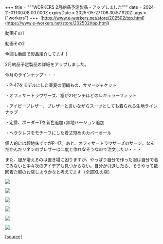 +++
title = """WORKERS 2月納品予定製品・アップしました"""
date = 2024-11-01T00:08:00.000Z
expiryDate = 2025-05-27T06:30:57.920Z
tags = ["workers"]
+++
 [https://www.e-workers.net/store/202502/top.html](https://www.e-workers.net/store/202502/top.html)

動画その1

  

動画その2

  

今回も動画で製品紹介してます！

2月納品予定製品の詳細をアップしました。

今月のラインナップ・・・

・P-47をモデルにした春夏の羽織もの、サマージャケット

・オフィサートラウザーズ、裾が21センチほどのレギュラーフィット

・アイビーブレザー、ブレザーと言いながらスーツとしても着られる生地ラインナップ

・定番、ボーダーTを新色追加+無地バージョン追加

・ヘラクレスをモチーフにした着丈短めのカバーオール

  

個人的には超地味ですがP-47。あと、オフィサートラウザーズのサージ。なんだかんだリネンのブレザーは二度と作れなそうなので注文したい・・・

また、服が増えるのは置き場に困りますが、やっぱり自分で作った服は自分で着てみないと中々次のアイデアも見つからない。自分が引退したら、そうやって数回着た服のお店しようかなと考えてます（全部XLの店）

  

[![](https://blogger.googleusercontent.com/img/b/R29vZ2xl/AVvXsEjqH9DqmiG7gO80qN-4Gx1b1fbdodmd00M4HOj8660EtrImc1urmRt2yRa0XsRdrWs2CvmX5Ipa2GDaObdwofgRSx-PTfgHg_JeyJofLUxngD9feiX23pNMGDYxgMbx9wVfxrNQwp-lCdHFSAKOro3cQa-b2sSEEEov1oksa0DC1CStUmIe9NjiTWVr7xo/s320/top4.jpg)](https://blogger.googleusercontent.com/img/b/R29vZ2xl/AVvXsEjqH9DqmiG7gO80qN-4Gx1b1fbdodmd00M4HOj8660EtrImc1urmRt2yRa0XsRdrWs2CvmX5Ipa2GDaObdwofgRSx-PTfgHg_JeyJofLUxngD9feiX23pNMGDYxgMbx9wVfxrNQwp-lCdHFSAKOro3cQa-b2sSEEEov1oksa0DC1CStUmIe9NjiTWVr7xo/s1125/top4.jpg)

  

[![](https://blogger.googleusercontent.com/img/b/R29vZ2xl/AVvXsEhfvIXkV0n0TBHTbzhPg5IwFwFLqyFyuqjl43eUO2ShM0tbp8L9kQ-fHCNauMG50R_BepW2Wp__-VtYgLfTGmM2schWzTYrGFNPckEUXBN47IJiHzkBTmi3UsYTUecBymn7aPBLY1dLttoPELVC_UfS3hDwhPWLU-ue68eA7I6AdAYb-FFD4l1seJqJRuY/s320/top5.jpg)](https://blogger.googleusercontent.com/img/b/R29vZ2xl/AVvXsEhfvIXkV0n0TBHTbzhPg5IwFwFLqyFyuqjl43eUO2ShM0tbp8L9kQ-fHCNauMG50R_BepW2Wp__-VtYgLfTGmM2schWzTYrGFNPckEUXBN47IJiHzkBTmi3UsYTUecBymn7aPBLY1dLttoPELVC_UfS3hDwhPWLU-ue68eA7I6AdAYb-FFD4l1seJqJRuY/s1125/top5.jpg)

  

[![](https://blogger.googleusercontent.com/img/b/R29vZ2xl/AVvXsEhpuJJd2zA4N1e8BgxQ3WfhjVWlF5p76wQYFq7YSe21iql6SdJZFlbHh42muyifpTzYQ4jtrMTZnGkymmncndWXmdpBik9tmbJ3IcGmQFuUK1U1iNmMzdIZZ1_JbfDZPMqG9a1ZQx-Qe8Pqf_oPQYiUv4t5-2dfSN4g5xzlKxJHsrqdKErU_QSDBiIbN_o/s320/top6.jpg)](https://blogger.googleusercontent.com/img/b/R29vZ2xl/AVvXsEhpuJJd2zA4N1e8BgxQ3WfhjVWlF5p76wQYFq7YSe21iql6SdJZFlbHh42muyifpTzYQ4jtrMTZnGkymmncndWXmdpBik9tmbJ3IcGmQFuUK1U1iNmMzdIZZ1_JbfDZPMqG9a1ZQx-Qe8Pqf_oPQYiUv4t5-2dfSN4g5xzlKxJHsrqdKErU_QSDBiIbN_o/s1125/top6.jpg)

  
  

[![](https://blogger.googleusercontent.com/img/b/R29vZ2xl/AVvXsEi2KsBTaqGp0pxnnB96ZQbEnKXkALfHmPzo22ZAzDTzaXZ_zOGyzsCEIUX1RoihW4DDuWSXXyyK-VuaJzvFJAh6xOTdMddH8R580Azvt7iZYeldQZW-ReyV2zBk9_wq-jynNZgfT_2xyjxBKbtGuMQ4gEyHFKba6EYrtztid3ePoM9XTORyJWsig0IqvBM/s320/top2.jpg)](https://blogger.googleusercontent.com/img/b/R29vZ2xl/AVvXsEi2KsBTaqGp0pxnnB96ZQbEnKXkALfHmPzo22ZAzDTzaXZ_zOGyzsCEIUX1RoihW4DDuWSXXyyK-VuaJzvFJAh6xOTdMddH8R580Azvt7iZYeldQZW-ReyV2zBk9_wq-jynNZgfT_2xyjxBKbtGuMQ4gEyHFKba6EYrtztid3ePoM9XTORyJWsig0IqvBM/s1125/top2.jpg)

  

[![](https://blogger.googleusercontent.com/img/b/R29vZ2xl/AVvXsEisBDNpUsLf-CUVh_d3ZoBopBSbLsf1Uj4BDhb1erlwc_sbnt5FwZGPXqdg8Q6JmUesgmvWdMWF9H13AdVP7yyZq8wR8dkGT7OQpzPYyjCkWxJJ6AYb2guyL4XfbD59yL8As7d_zlP-e2WgddpsEBJF4pdRXnLGHW5LqkjW0m7vTChp5SH0T1Wq0Bh3bM4/s320/top3.jpg)](https://blogger.googleusercontent.com/img/b/R29vZ2xl/AVvXsEisBDNpUsLf-CUVh_d3ZoBopBSbLsf1Uj4BDhb1erlwc_sbnt5FwZGPXqdg8Q6JmUesgmvWdMWF9H13AdVP7yyZq8wR8dkGT7OQpzPYyjCkWxJJ6AYb2guyL4XfbD59yL8As7d_zlP-e2WgddpsEBJF4pdRXnLGHW5LqkjW0m7vTChp5SH0T1Wq0Bh3bM4/s1125/top3.jpg)

  

  

[![](https://blogger.googleusercontent.com/img/b/R29vZ2xl/AVvXsEieRw2tEATJz0viZ5jT0fHObs3q-2w1P90-h5qp3jdL24DXxVF5hjo_7s2jXI7xt0g3MUQp24aidYx6P7QdEO7We6pbv-U1X9hsqHfeUQFljvRizoqIPuleibXWJrWFq8KF5wq5jMobN9UZWAvkzh2iVfrPBGhc8sUkW8dpSQEp2i4khuP4UcMKEuMUdmY/s320/top7.jpg)](https://blogger.googleusercontent.com/img/b/R29vZ2xl/AVvXsEieRw2tEATJz0viZ5jT0fHObs3q-2w1P90-h5qp3jdL24DXxVF5hjo_7s2jXI7xt0g3MUQp24aidYx6P7QdEO7We6pbv-U1X9hsqHfeUQFljvRizoqIPuleibXWJrWFq8KF5wq5jMobN9UZWAvkzh2iVfrPBGhc8sUkW8dpSQEp2i4khuP4UcMKEuMUdmY/s1125/top7.jpg)

[[source]](https://eworkers.blogspot.com/2024/11/workers-2.html)
